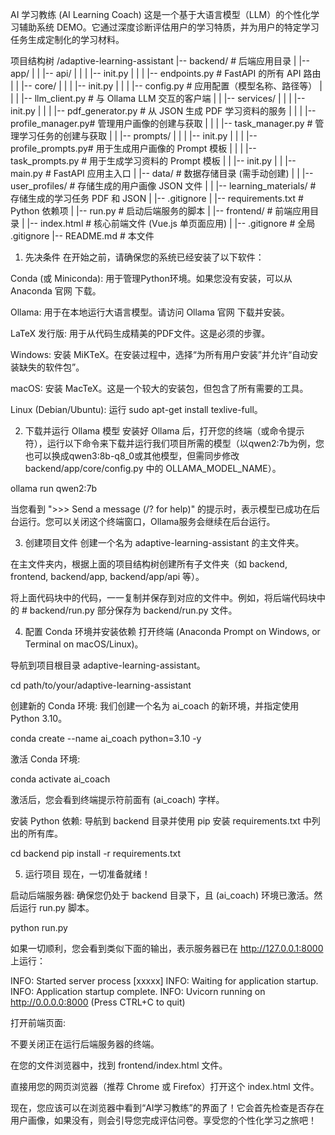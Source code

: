 AI 学习教练 (AI Learning Coach)
这是一个基于大语言模型（LLM）的个性化学习辅助系统 DEMO。它通过深度诊断评估用户的学习特质，并为用户的特定学习任务生成定制化的学习材料。

项目结构树
/adaptive-learning-assistant
|-- backend/                    # 后端应用目录
|   |-- app/
|   |   |-- api/
|   |   |   |-- init.py
|   |   |   |-- endpoints.py      # FastAPI 的所有 API 路由
|   |   |-- core/
|   |   |   |-- init.py
|   |   |   |-- config.py         # 应用配置（模型名称、路径等）
|   |   |   |-- llm_client.py     # 与 Ollama LLM 交互的客户端
|   |   |-- services/
|   |   |   |-- init.py
|   |   |   |-- pdf_generator.py  # 从 JSON 生成 PDF 学习资料的服务
|   |   |   |-- profile_manager.py# 管理用户画像的创建与获取
|   |   |   |-- task_manager.py   # 管理学习任务的创建与获取
|   |   |-- prompts/
|   |   |   |-- init.py
|   |   |   |-- profile_prompts.py# 用于生成用户画像的 Prompt 模板
|   |   |   |-- task_prompts.py    # 用于生成学习资料的 Prompt 模板
|   |   |-- init.py
|   |   |-- main.py             # FastAPI 应用主入口
|   |-- data/                     # 数据存储目录 (需手动创建)
|   |   |-- user_profiles/        # 存储生成的用户画像 JSON 文件
|   |   |-- learning_materials/   # 存储生成的学习任务 PDF 和 JSON
|   |-- .gitignore
|   |-- requirements.txt          # Python 依赖项
|   |-- run.py                    # 启动后端服务的脚本
|
|-- frontend/                   # 前端应用目录
|   |-- index.html              # 核心前端文件 (Vue.js 单页面应用)
|
|-- .gitignore                  # 全局 .gitignore
|-- README.md                   # 本文件


1. 先决条件
在开始之前，请确保您的系统已经安装了以下软件：

Conda (或 Miniconda): 用于管理Python环境。如果您没有安装，可以从 Anaconda 官网 下载。

Ollama: 用于在本地运行大语言模型。请访问 Ollama 官网 下载并安装。

LaTeX 发行版: 用于从代码生成精美的PDF文件。这是必须的步骤。

Windows: 安装 MiKTeX。在安装过程中，选择“为所有用户安装”并允许“自动安装缺失的软件包”。

macOS: 安装 MacTeX。这是一个较大的安装包，但包含了所有需要的工具。

Linux (Debian/Ubuntu): 运行 sudo apt-get install texlive-full。

2. 下载并运行 Ollama 模型
安装好 Ollama 后，打开您的终端（或命令提示符），运行以下命令来下载并运行我们项目所需的模型（以qwen2:7b为例，您也可以换成qwen3:8b-q8_0或其他模型，但需同步修改 backend/app/core/config.py 中的 OLLAMA_MODEL_NAME）。

ollama run qwen2:7b

当您看到 ">>> Send a message (/? for help)" 的提示时，表示模型已成功在后台运行。您可以关闭这个终端窗口，Ollama服务会继续在后台运行。

3. 创建项目文件
创建一个名为 adaptive-learning-assistant 的主文件夹。

在主文件夹内，根据上面的项目结构树创建所有子文件夹（如 backend, frontend, backend/app, backend/app/api 等）。

将上面代码块中的代码，一一复制并保存到对应的文件中。例如，将后端代码块中的 # backend/run.py 部分保存为 backend/run.py 文件。

4. 配置 Conda 环境并安装依赖
打开终端 (Anaconda Prompt on Windows, or Terminal on macOS/Linux)。

导航到项目根目录 adaptive-learning-assistant。

cd path/to/your/adaptive-learning-assistant

创建新的 Conda 环境: 我们创建一个名为 ai_coach 的新环境，并指定使用 Python 3.10。

conda create --name ai_coach python=3.10 -y

激活 Conda 环境:

conda activate ai_coach

激活后，您会看到终端提示符前面有 (ai_coach) 字样。

安装 Python 依赖: 导航到 backend 目录并使用 pip 安装 requirements.txt 中列出的所有库。

cd backend
pip install -r requirements.txt

5. 运行项目
现在，一切准备就绪！

启动后端服务器: 确保您仍处于 backend 目录下，且 (ai_coach) 环境已激活。然后运行 run.py 脚本。

python run.py

如果一切顺利，您会看到类似下面的输出，表示服务器已在 http://127.0.0.1:8000 上运行：

INFO:     Started server process [xxxxx]
INFO:     Waiting for application startup.
INFO:     Application startup complete.
INFO:     Uvicorn running on http://0.0.0.0:8000 (Press CTRL+C to quit)

打开前端页面:

不要关闭正在运行后端服务器的终端。

在您的文件浏览器中，找到 frontend/index.html 文件。

直接用您的网页浏览器（推荐 Chrome 或 Firefox）打开这个 index.html 文件。

现在，您应该可以在浏览器中看到“AI学习教练”的界面了！它会首先检查是否存在用户画像，如果没有，则会引导您完成评估问卷。享受您的个性化学习之旅吧！